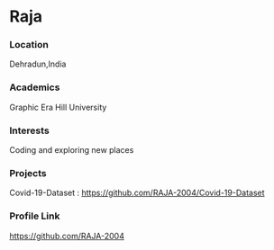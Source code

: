 # Raja

### Location

Dehradun,India

### Academics

Graphic Era Hill University

### Interests

Coding and exploring new places

### Projects

Covid-19-Dataset : https://github.com/RAJA-2004/Covid-19-Dataset

### Profile Link

https://github.com/RAJA-2004